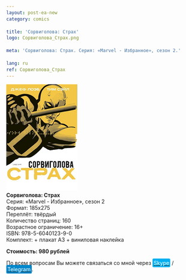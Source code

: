 ```yaml
---
layout: post-ea-new
category: comics

title: 'Сорвиголова: Страх'
logo: Сорвиголова_Страх.png

meta: 'Сорвиголова: Страх. Серия: «Marvel - Избранное», сезон 2.'

lang: ru
ref: Сорвиголова_Страх
---
```


<a data-fancybox="gallery" href="/img/comics/Сорвиголова_Страх.png"><img src="/img/comics/Сорвиголова_Страх.png" alt=""></a>  
**Сорвиголова: Страх**  
Серия: «Marvel - Избранное», сезон 2  
Формат: 185х275  
Переплёт: твёрдый  
Количество страниц: 160  
Возрастное ограничение: 16+  
ISBN: 978-5-6040123-9-0  
Комплект: + плакат А3 + виниловая наклейка

**Стоимость: 980 рублей**

По всем вопросам Вы можете связаться со мной через <a href="skype:chutkoy89?call" target="_blank"><span style="background-color:#00aff0; color:white; padding:3px; border-radius: 3px">Skype</span></a> / <a href="https://t.me/chutkoy" target="_blank"><span style="background-color:#0088cc; color:white; padding:3px; border-radius: 3px">Telegram</span></a>.

